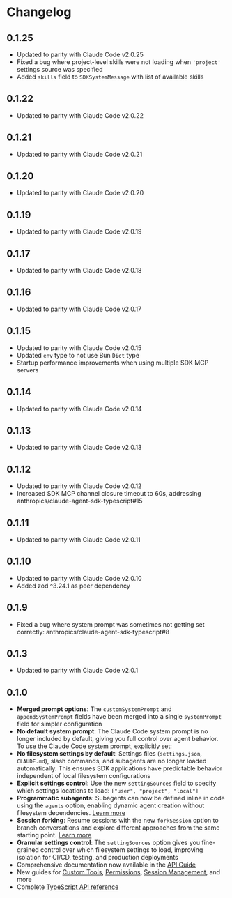 # Changelog

## 0.1.25

- Updated to parity with Claude Code v2.0.25
- Fixed a bug where project-level skills were not loading when `'project'` settings source was specified
- Added `skills` field to `SDKSystemMessage` with list of available skills

## 0.1.22

- Updated to parity with Claude Code v2.0.22

## 0.1.21

- Updated to parity with Claude Code v2.0.21

## 0.1.20

- Updated to parity with Claude Code v2.0.20

## 0.1.19

- Updated to parity with Claude Code v2.0.19

## 0.1.17

- Updated to parity with Claude Code v2.0.18

## 0.1.16

- Updated to parity with Claude Code v2.0.17

## 0.1.15

- Updated to parity with Claude Code v2.0.15
- Updated `env` type to not use Bun `Dict` type
- Startup performance improvements when using multiple SDK MCP servers

## 0.1.14

- Updated to parity with Claude Code v2.0.14

## 0.1.13

- Updated to parity with Claude Code v2.0.13

## 0.1.12

- Updated to parity with Claude Code v2.0.12
- Increased SDK MCP channel closure timeout to 60s, addressing anthropics/claude-agent-sdk-typescript#15

## 0.1.11

- Updated to parity with Claude Code v2.0.11

## 0.1.10

- Updated to parity with Claude Code v2.0.10
- Added zod ^3.24.1 as peer dependency

## 0.1.9

- Fixed a bug where system prompt was sometimes not getting set correctly: anthropics/claude-agent-sdk-typescript#8

## 0.1.3

- Updated to parity with Claude Code v2.0.1

## 0.1.0

- **Merged prompt options**: The `customSystemPrompt` and `appendSystemPrompt` fields have been merged into a single `systemPrompt` field for simpler configuration
- **No default system prompt**: The Claude Code system prompt is no longer included by default, giving you full control over agent behavior. To use the Claude Code system prompt, explicitly set:
- **No filesystem settings by default**: Settings files (`settings.json`, `CLAUDE.md`), slash commands, and subagents are no longer loaded automatically. This ensures SDK applications have predictable behavior independent of local filesystem configurations
- **Explicit settings control**: Use the new `settingSources` field to specify which settings locations to load: `["user", "project", "local"]`
- **Programmatic subagents**: Subagents can now be defined inline in code using the `agents` option, enabling dynamic agent creation without filesystem dependencies. [Learn more](https://docs.claude.com/en/api/agent-sdk/subagents)
- **Session forking**: Resume sessions with the new `forkSession` option to branch conversations and explore different approaches from the same starting point. [Learn more](https://docs.claude.com/en/api/agent-sdk/sessions)
- **Granular settings control**: The `settingSources` option gives you fine-grained control over which filesystem settings to load, improving isolation for CI/CD, testing, and production deployments
- Comprehensive documentation now available in the [API Guide](https://docs.claude.com/en/api/agent-sdk/overview)
- New guides for [Custom Tools](https://docs.claude.com/en/api/agent-sdk/custom-tools), [Permissions](https://docs.claude.com/en/api/agent-sdk/permissions), [Session Management](https://docs.claude.com/en/api/agent-sdk/sessions), and more
- Complete [TypeScript API reference](https://docs.claude.com/en/api/agent-sdk/typescript)
